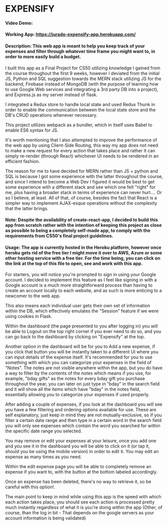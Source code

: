# EXPENSIFY
#### Video Demo:  <URL HERE>
#### Working App: https://jurado-expensify-app.herokuapp.com/  
#### Description: This web app is meant to help you keep track of your expenses and filter through whatever time frame you might want to, in order to more easily build a budget.
  I built this app as a Final Project for CS50 utilizing knowledge I gained from the course throughout the first 9 weeks, however I deviated from the initial JS, Python and SQL suggestion towards the MERN stack utilizing JS for the backend, Firebase instead of MongoDB (with the purpose of learning how to use Google Web services and integrating a 3rd party DB into a project), and Express.js as my server instead of flask. 
  
  I integrated a Redux store to handle local state and used Redux Thunk in order to enable the communication between the local state store and the DB's CRUD operations whenever necessary. 
  
  This project utilizes webpack as a bundler, which in itself uses Babel to enable ES6 syntax for JS.
  
  It's worth mentioning that I also attempted to improve the performance of the web app by using Client-Side Routing, this way my app does not need to make a new request for every action that takes place and rather it can simply re-render (through React) whichever UI needs to be rendered in an efficient fashion.
  
  The reason for me to have decided for MERN rather than JS + python and SQL is because I got some experience with the latter throughout the course, and since I intend to become a Web Dev I figured it would be best to get some experience with a different stack and see which one felt "right" for me, plus having a broader stack in terms of experience can never hurt.... Or so I believe, at least. All of that, of course, besides the fact that React is a simpler way to implement AJAX-esque operations without the complexity that the latter brings.
#### Note: Despite the availability of create-react-app, I decided to build this app from scratch rather with the intention of keeping this project as close as possible to being a completely self-made app, to comply with the requirements from CS50's final project guidelines.
  
#### Usage: The app is currently hosted in the Heroku platform, however once heroku gets rid of the free tier I might move it over to AWS, Azure or some other hosting service with a free tier. For the time being, you can click on the link at the top of this file to open, see and work with this app. 
  
  For starters, you will notice you're prompted to sign in using your Google account. I decided to implement this feature as I feel like signing in with a Google account is a much more straightforward process than having to create an account locally to each website, and as such is more enticing to a newcomer to the web app.
  
  This also means each individual user gets their own set of information within the DB, which effectively emulates the "Session" feature if we were using cookies in Flask.
  
  Within the dashboard (the page presented to you after logging in) you will be able to Logout on the top right corner if you ever need to do so, and you can go back to the dashboard by clicking on "Expensify" at the top.
  
  Another option in the dashboard will be for you to Add a new expense, if you click that button you will be instantly taken to a different UI where you can input details of the expense itself. 
  It's recommended for you to use something with which you can categorize your expenses in the field of "Notes". The notes are not visible anywhere within the app, but you do have a way to filter by the contents of the notes which means if you use, for example, "bday gifts" as the notes for every bday gift you purchase throughout the year, you can later on just type in "bday" in the search field and it will show all the items which have "bday" in the notes field, essentially allowing you to categorize your expenses if used properly. 
  
  After adding a couple of expenses, if you look at the dashboard you will see you have a few filtering and ordering options available for use. These are self explanatory, just keep in mind they are not mutually-exclusive, so if you filter a certain date range and then type in a certain word in the search field you will only see expenses which contain the word you searched for within the specific date range you selected.
  
  You may remove or edit your expenses at your leisure, once you add one and you see it in the dashboard you will be able to click on it (or tap it, should you be using the mobile version) in order to edit it. You may edit an expense as many times as you need.
  
  Within the edit expense page you will be able to completely remove an expense if you want to, with the button at the bottom labeled accordingly.
  
  Once an expense has been deleted, there's no way to retrieve it, so be careful with this option!.
  
  The main point to keep in mind while using this app is the speed with which each action takes place, you should see each action is processed pretty much instantly regardless of what it is you're doing within the app (Other, of course, than the log in bit - That depends on the google servers as your account information is being validated)
